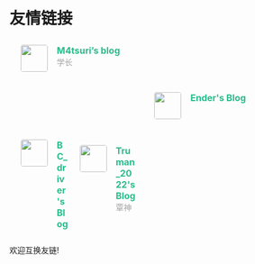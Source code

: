 # 友情链接


<div class="post-body">
   <div id="links">
      <style>
         .links-content{
         margin-top:1rem;
         }
         .link-navigation::after {
         content: " ";
         display: block;
         clear: both;
         }
         .card {
         width: 45%;
         font-size: 1rem;
         padding: 10px 20px;
         border-radius: 4px;
         transition-duration: 0.15s;
         margin-bottom: 1rem;
         display:flex;
         }
         .card:nth-child(odd) {
         float: left;
         }
         .card:nth-child(even) {
         float: right;
         }
         .card:hover {
         transform: scale(1.1);
         box-shadow: 0 2px 6px 0 rgba(0, 0, 0, 0.12), 0 0 6px 0 rgba(0, 0, 0, 0.04);
         }
         .card a {
         border:none;
         }
         .card .ava {
         width: 3rem!important;
         height: 3rem!important;
         margin:0!important;
         margin-right: 1em!important;
         border-radius:4px;
         }
         .card .card-header {
         font-style: italic;
         overflow: hidden;
         width: 100%;
         }
         .card .card-header a {
         font-style: normal;
         color: #2bbc8a;
         font-weight: bold;
         text-decoration: none;
         }
         .card .card-header a:hover {
         color: #d480aa;
         text-decoration: none;
         }
         .card .card-header .info {
         font-style:normal;
         color:#a3a3a3;
         font-size:14px;
         min-width: 0;
         overflow: hidden;
         white-space: nowrap;
         }
      </style>
      <div class="links-content">
         <div class="link-navigation">
            <div class="card">
               <img class="ava" src="https://avatars.githubusercontent.com/u/51822222?v=4" />
               <div class="card-header">
                  <div>
                     <a href="https://m4tsuri.io"> M4tsuri’s blog</a>
                  </div>
                  <div class="info">学长</div>
               </div>
            </div>
            <div class="card">
               <img class="ava" src="https://www.enderr.tech/img/avatar2.JPG" />
               <div class="card-header">
                  <div>
                     <a href="https://enderr.tech">Ender's Blog</a>
                  </div>
                  <div class="info"></div>
               </div>
            </div>
             <div class="card">
               <img class="ava" src="https://i.328888.xyz/2023/03/26/iD8ezw.th.jpeg" />
               <div class="card-header">
                  <div>
                     <a href="https://bc-driver.github.io">BC_driver's Blog</a>
                  </div>
                  <div class="info"></div>
               </div>
                <div class="card">
               <img class="ava" src="https://pic.cnblogs.com/avatar/2988983/20220923000706.png" />
               <div class="card-header">
                  <div>
                     <a href="https://www.cnblogs.com/truman2022">Truman_2022's Blog</a>
                  </div>
                  <div class="info">覃神</div>
               </div>
            </div>
         </div>
      </div>
   </div>
</div>
欢迎互换友链!
